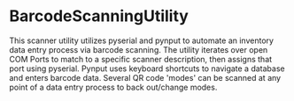 # BarcodeScanningUtility

This scanner utility utilizes pyserial and pynput to automate an inventory data entry process via barcode scanning. The utility iterates over open COM Ports to match to a specific scanner description, then assigns that port using pyserial. Pynput uses keyboard shortcuts to navigate a database and enters barcode data. Several QR code 'modes' can be scanned at any point of a data entry process to back out/change modes.
